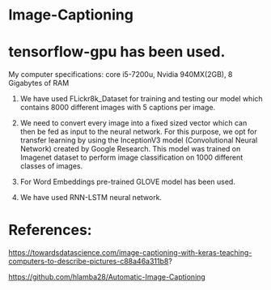 # Image-Captioning

# tensorflow-gpu has been used.

My computer specifications:
core i5-7200u, Nvidia 940MX(2GB), 8 Gigabytes of RAM

1. We have used FLickr8k_Dataset for training and testing our model which contains 8000 different images with 5 captions per image.

2. We need to convert every image into a fixed sized vector which can then be fed as input to the neural network. For this purpose, we opt for transfer learning by using the InceptionV3 model (Convolutional Neural Network) created by Google Research.
This model was trained on Imagenet dataset to perform image classification on 1000 different classes of images.

3. For Word Embeddings pre-trained GLOVE model has been used. 

4. We have used RNN-LSTM neural network.

# References:
https://towardsdatascience.com/image-captioning-with-keras-teaching-computers-to-describe-pictures-c88a46a311b8?

https://github.com/hlamba28/Automatic-Image-Captioning

